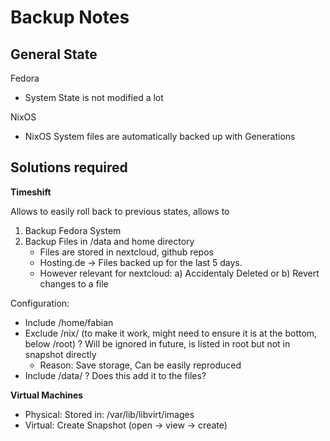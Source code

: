 # Backup Notes

## General State

Fedora
- System State is not modified a lot

NixOS
- NixOS System files are automatically backed up with Generations

## Solutions required

**Timeshift**

Allows to easily roll back to previous states, allows to

1. Backup Fedora System
2. Backup Files in /data and home directory
    - Files are stored in nextcloud, github repos
    - Hosting.de -> Files backed up for the last 5 days.
    - However relevant for nextcloud: a) Accidentaly Deleted or b) Revert changes to a file

Configuration:
- Include /home/fabian
- Exclude /nix/ (to make it work, might need to ensure it is at the bottom, below /root)
    ? Will be ignored in future, is listed in root but not in snapshot directly
    - Reason: Save storage, Can be easily reproduced
- Include /data/ 
    ? Does this add it to the files?

**Virtual Machines**
- Physical: Stored in: /var/lib/libvirt/images
- Virtual: Create Snapshot (open -> view -> create)
